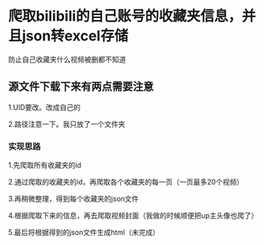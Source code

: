 <h1>爬取bilibili的自己账号的收藏夹信息，并且json转excel存储</h1>
	防止自己收藏夹什么视频被删都不知道
	
<h2>源文件下载下来有两点需要注意</h2>
1.UID要改。改成自己的

2.路径注意一下。我只放了一个文件夹

<h3>实现思路</h3>

1.先爬取所有收藏夹的id

2.通过爬取的收藏夹的id，再爬取各个收藏夹的每一页（一页最多20个视频）

3.再稍微整理，得到每个收藏夹的json文件

4.根据爬取下来的信息，再去爬取视频封面（我做的时候顺便把up主头像也爬了）

5.最后将根据得到的json文件生成html（未完成）
